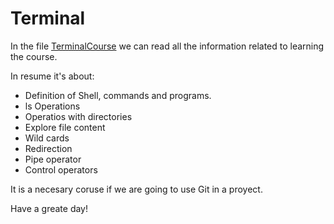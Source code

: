 # Terminal
In the file [TerminalCourse](https://github.com/ItzelAlonsoG/Terminal/blob/main/ComandosTerminal.txt) we can read all the information related to learning the course.

In resume it's about:

- Definition of Shell, commands and programs.
- ls Operations
- Operatios with directories
- Explore file content
- Wild cards
- Redirection
- Pipe operator
- Control operators


It is a necesary coruse if we are going to use Git in a proyect.

Have a greate day!
